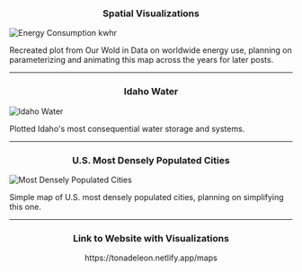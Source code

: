 <h3 align="center">Spatial Visualizations</h3>

![Energy Consumption kwhr](https://github.com/user-attachments/assets/ef150b56-0d7b-4026-9233-108dff259564)

Recreated plot from Our Wold in Data on worldwide energy use, planning on parameterizing and animating this map across the years for later posts.

---

<h3 align="center">Idaho Water</h3>

![Idaho Water](https://github.com/user-attachments/assets/bd608e47-ff9e-4a68-9e9e-dc2f04c6a780)

Plotted Idaho's most consequential water storage and systems.

---

<h3 align="center">U.S. Most Densely Populated Cities</h3>

![Most Densely Populated Cities](https://github.com/user-attachments/assets/829e7f86-3ef1-4074-b9b4-7fb6e35a85d6)

Simple map of U.S. most densely populated cities, planning on simplifying this one.

---

<h3 align="center">Link to Website with Visualizations</h3>

<p align="center">https://tonadeleon.netlify.app/maps</p>

